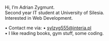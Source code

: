 Hi, I’m Adrian Zygmunt. <br>
Second year IT student at University of Silesia. <br>
Interested in Web Development. <br>

• Contact me via: • sylzyg555@interia.pl <br>
• I like reading books, gym stuff, some coding.
